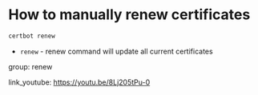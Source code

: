 # How to manually renew certificates

```bash
certbot renew
```

- `renew` - renew command will update all current certificates

group: renew


link_youtube: https://youtu.be/8Lj205tPu-0
